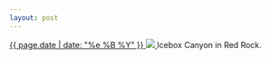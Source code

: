 ```yaml
---
layout: post
---
```


<p>
  <a href="/260">
    <time>{{ page.date | date: "%e %B %Y" }}</time>
    <img src="{{ site.assets_url }}/260.jpg">
  </a>
  Icebox Canyon in Red Rock.
</p>
